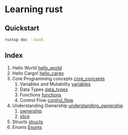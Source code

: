 # Learning rust

## Quickstart

```bash
rustup doc --book
```

## Index

1. Hello World [hello_world](./hello_world/)
2. Hello Cargo! [hello_cargo](./hello_cargo/)
3. Core Programming concepts [core_concepts](./core_concepts/core_concepts.md)
    1. Variables and Mutability [variables](./core_concepts/variables/)
    2. Data Types [data_types](./core_concepts/data_types/)
    3. Functions [functions](./core_concepts/functions/)
    4. Control Flow [control_flow](./core_concepts/control_flow/)
4. Understanding Ownership [understanding_ownership](./unerstanding_ownership/unerstanding_ownership.md)
    1. [ownership](./unerstanding_ownership/ownership/)
    2. [slice](./unerstanding_ownership/slice/)
5. Structs [structs](./structs/structs.md)
6. Enums [Enums](./enums/enums.md)
